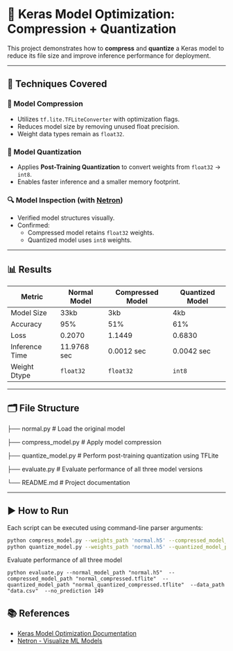 # 🧠 Keras Model Optimization: Compression + Quantization

This project demonstrates how to **compress** and **quantize** a Keras model to reduce its file size and improve inference performance for deployment.

---

## 📌 Techniques Covered

### 🔧 Model Compression
- Utilizes `tf.lite.TFLiteConverter` with optimization flags.
- Reduces model size by removing unused float precision.
- Weight data types remain as `float32`.

### 🧮 Model Quantization
- Applies **Post-Training Quantization** to convert weights from `float32` → `int8`.
- Enables faster inference and a smaller memory footprint.

### 🔍 Model Inspection (with [Netron](https://netron.app/))
- Verified model structures visually.
- Confirmed:
  - Compressed model retains `float32` weights.
  - Quantized model uses `int8` weights.

---

## 📊 Results

| Metric         | Normal Model | Compressed Model | Quantized Model |
|----------------|----------------|------------------|------------------|
| Model Size     | 33kb            | 3kb              | 4kb              |
| Accuracy       | 95%            | 51%              | 61%              |
| Loss       | 0.2070            | 1.1449              | 0.6830              |
| Inference Time | 11.9768 sec            | 0.0012 sec              | 0.0042 sec              |
| Weight Dtype   | `float32`      | `float32`        | `int8`           |

---

## 🗂️ File Structure

├── normal.py # Load the original model

├── compress_model.py # Apply model compression

├── quantize_model.py # Perform post-training quantization using TFLite

├── evaluate.py # Evaluate performance of all three model versions

└── README.md # Project documentation


---

## ▶️ How to Run

Each script can be executed using command-line parser arguments:

```bash
python compress_model.py --weights_path 'normal.h5' --compressed_model_path 'C:\Users\DELL\OneDrive\Desktop\Model Optimization\Model-Optimization'
python quantize_model.py --weights_path 'normal.h5' --quantized_model_path 'C:\Users\DELL\OneDrive\Desktop\Model Optimization\Model-Optimization'
```
Evaluate performance of all three model

```
python evaluate.py --normal_model_path "normal.h5"  --compressed_model_path "normal_compressed.tflite"  --quantized_model_path "normal_quantized_compressed.tflite"  --data_path "data.csv"  --no_prediction 149
```

## 📚 References

- [Keras Model Optimization Documentation](https://www.tensorflow.org/model_optimization)
- [Netron - Visualize ML Models](https://netron.app/)



